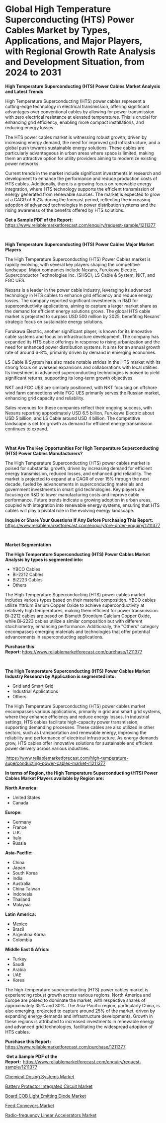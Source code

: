 <p><h1>Global High Temperature Superconducting (HTS) Power Cables Market by Types, Applications, and Major Players, with Regional Growth Rate Analysis and Development Situation, from 2024 to 2031</h1></p><p><strong>High Temperature Superconducting (HTS) Power Cables Market Analysis and Latest Trends</strong></p>
<p><p>High Temperature Superconducting (HTS) power cables represent a cutting-edge technology in electrical transmission, offering significant advantages over conventional cables by allowing for power transmission with zero electrical resistance at elevated temperatures. This is crucial for enhancing grid efficiency, enabling more compact installations, and reducing energy losses.</p><p>The HTS power cables market is witnessing robust growth, driven by increasing energy demand, the need for improved grid infrastructure, and a global push towards sustainable energy solutions. These cables are particularly advantageous in urban areas where space is limited, making them an attractive option for utility providers aiming to modernize existing power networks.</p><p>Current trends in the market include significant investments in research and development to enhance the performance and reduce production costs of HTS cables. Additionally, there is a growing focus on renewable energy integration, where HTS technology supports the efficient transmission of energy generated from renewable sources. The market is expected to grow at a CAGR of 6.2% during the forecast period, reflecting the increasing adoption of advanced technologies in power distribution systems and the rising awareness of the benefits offered by HTS solutions.</p></p>
<p><strong>Get a Sample PDF of the Report:&nbsp;</strong> <a href="https://www.reliablemarketforecast.com/enquiry/request-sample/1211377?utm_campaign=1141&utm_medium=2&utm_source=Github&utm_content=ia&utm_term=05102024&utm_id=high-temperature-superconducting-hts-power-cables">https://www.reliablemarketforecast.com/enquiry/request-sample/1211377</a></p>
<p>&nbsp;</p>
<p><strong>High Temperature Superconducting (HTS) Power Cables Major Market Players</strong></p>
<p><p>The High Temperature Superconducting (HTS) Power Cables market is rapidly evolving, with several key players shaping the competitive landscape. Major companies include Nexans, Furukawa Electric, Superconductor Technologies Inc. (SHSC), LS Cable & System, NKT, and FGC UES.</p><p>Nexans is a leader in the power cable industry, leveraging its advanced technology in HTS cables to enhance grid efficiency and reduce energy losses. The company reported significant investments in R&D for superconductivity applications, aiming to capture a larger market share as the demand for efficient energy solutions grows. The global HTS cable market is projected to surpass USD 500 million by 2025, benefiting Nexans' strategic focus on sustainable energy solutions.</p><p>Furukawa Electric, another significant player, is known for its innovative cable systems and focus on infrastructure development. The company has expanded its HTS cable offerings in response to rising urbanization and the need for enhanced power distribution systems. It aims for an annual growth rate of around 6-8%, primarily driven by demand in emerging economies.</p><p>LS Cable & System has also made notable strides in the HTS market with its strong focus on overseas expansions and collaborations with local utilities. Its investment in advanced superconducting technologies is poised to yield significant returns, supporting its long-term growth objectives.</p><p>NKT and FGC UES are similarly positioned, with NKT focusing on offshore wind farm connections while FGC UES primarily serves the Russian market, enhancing grid capacity and reliability.</p><p>Sales revenues for these companies reflect their ongoing success, with Nexans reporting approximately USD 6.5 billion, Furukawa Electric about USD 5 billion, and LS Cable around USD 4 billion. The competitive landscape is set for growth as demand for efficient energy transmission continues to expand.</p></p>
<p>&nbsp;</p>
<p><strong>What Are The Key Opportunities For High Temperature Superconducting (HTS) Power Cables Manufacturers?</strong></p>
<p><p>The High Temperature Superconducting (HTS) power cables market is poised for substantial growth, driven by increasing demand for efficient energy transmission, reduced losses, and enhanced grid reliability. The market is projected to expand at a CAGR of over 15% through the next decade, fueled by advancements in superconducting materials and government investments in smart grid technologies. Key players are focusing on R&D to lower manufacturing costs and improve cable performance. Future trends indicate a growing adoption in urban areas, coupled with integration into renewable energy systems, ensuring that HTS cables will play a pivotal role in the evolving energy landscape.</p></p>
<p><strong>Inquire or Share Your Questions If Any Before Purchasing This Report:</strong> <a href="https://www.reliablemarketforecast.com/enquiry/pre-order-enquiry/1211377?utm_campaign=1141&utm_medium=2&utm_source=Github&utm_content=ia&utm_term=05102024&utm_id=high-temperature-superconducting-hts-power-cables">https://www.reliablemarketforecast.com/enquiry/pre-order-enquiry/1211377</a></p>
<p>&nbsp;</p>
<p><strong>Market Segmentation</strong></p>
<p><strong>The High Temperature Superconducting (HTS) Power Cables Market Analysis by types is segmented into:</strong></p>
<p><ul><li>YBCO Cables</li><li>Bi-2212 Cables</li><li>Bi2223 Cables</li><li>Others</li></ul></p>
<p><p>The High Temperature Superconducting (HTS) power cables market includes various types based on their material composition. YBCO cables utilize Yttrium Barium Copper Oxide to achieve superconductivity at relatively high temperatures, making them efficient for power transmission. Bi-2212 cables are based on Bismuth Strontium Calcium Copper Oxide, while Bi-2223 cables utilize a similar composition but with different stoichiometry, enhancing performance. Additionally, the "Others" category encompasses emerging materials and technologies that offer potential advancements in superconducting applications.</p></p>
<p><strong>Purchase this Report:&nbsp;</strong><a href="https://www.reliablemarketforecast.com/purchase/1211377?utm_campaign=1141&utm_medium=2&utm_source=Github&utm_content=ia&utm_term=05102024&utm_id=high-temperature-superconducting-hts-power-cables">https://www.reliablemarketforecast.com/purchase/1211377</a></p>
<p>&nbsp;</p>
<p><strong>The High Temperature Superconducting (HTS) Power Cables Market Industry Research by Application is segmented into:</strong></p>
<p><ul><li>Grid and Smart Grid</li><li>Industrial Applications</li><li>Others</li></ul></p>
<p><p>The High Temperature Superconducting (HTS) power cables market encompasses various applications, primarily in grid and smart grid systems, where they enhance efficiency and reduce energy losses. In industrial settings, HTS cables facilitate high-capacity power transmission, supporting demanding processes. These cables are also utilized in other sectors, such as transportation and renewable energy, improving the reliability and performance of electrical infrastructure. As energy demands grow, HTS cables offer innovative solutions for sustainable and efficient power delivery across various industries.</p></p>
<p><a href="https://www.reliablemarketforecast.com/high-temperature-superconducting-power-cables-market-r1211377?utm_campaign=1141&utm_medium=2&utm_source=Github&utm_content=ia&utm_term=05102024&utm_id=high-temperature-superconducting-hts-power-cables">&nbsp;https://www.reliablemarketforecast.com/high-temperature-superconducting-power-cables-market-r1211377</a></p>
<p><strong>In terms of Region, the High Temperature Superconducting (HTS) Power Cables Market Players available by Region are:</strong></p>
<p>
    <p> <strong> North America: </strong>
        <ul>
            <li>United States</li>
            <li>Canada</li>
        </ul>
        </p> 
    <p> <strong> Europe: </strong>
        <ul>
            <li>Germany</li>
            <li>France</li>
            <li>U.K.</li>
            <li>Italy</li>
            <li>Russia</li>
        </ul>
        </p> 
    <p> <strong> Asia-Pacific: </strong>
        <ul>
            <li>China</li>
            <li>Japan</li>
            <li>South Korea</li>
            <li>India</li>
            <li>Australia</li>
            <li>China Taiwan</li>
            <li>Indonesia</li>
            <li>Thailand</li>
            <li>Malaysia</li>
        </ul>
        </p> 
    <p> <strong> Latin America: </strong>
        <ul>
            <li>Mexico</li>
            <li>Brazil</li>
            <li>Argentina Korea</li>
            <li>Colombia</li>
        </ul>
        </p> 
    <p> <strong> Middle East & Africa: </strong>
        <ul>
            <li>Turkey</li>
            <li>Saudi</li>
            <li>Arabia</li>
            <li>UAE</li>
            <li>Korea</li>
        </ul>
    </p>
    </p>
<p><p>The high-temperature superconducting (HTS) power cables market is experiencing robust growth across various regions. North America and Europe are poised to dominate the market, with respective shares of approximately 35% and 30%. The Asia-Pacific region, particularly China, is also emerging, projected to capture around 25% of the market, driven by expanding energy demands and infrastructure developments. Growth in these regions is attributed to increased investments in renewable energy and advanced grid technologies, facilitating the widespread adoption of HTS cables.</p></p>
<p><strong>Purchase this Report: </strong><a href="https://www.reliablemarketforecast.com/purchase/1211377?utm_campaign=1141&utm_medium=2&utm_source=Github&utm_content=ia&utm_term=05102024&utm_id=high-temperature-superconducting-hts-power-cables">https://www.reliablemarketforecast.com/purchase/1211377</a></p>
<p>&nbsp;<strong>Get a Sample PDF of the Report:&nbsp;&nbsp;</strong><a href="https://www.reliablemarketforecast.com/enquiry/request-sample/1211377?utm_campaign=1141&utm_medium=2&utm_source=Github&utm_content=ia&utm_term=05102024&utm_id=high-temperature-superconducting-hts-power-cables">https://www.reliablemarketforecast.com/enquiry/request-sample/1211377</a></p>
<p><strong></strong></p>
<p><p><a href="https://www.linkedin.com/pulse/chemical-dosing-systems-market-essentials-key-players-demand-l3oje?utm_campaign=1141&utm_medium=2&utm_source=Github&utm_content=ia&utm_term=05102024&utm_id=high-temperature-superconducting-hts-power-cables">Chemical Dosing Systems Market</a></p><p><a href="https://issuu.com/reportprime-2/docs/battery-protector-integrated-circui_3cd3a278e977d8?utm_campaign=1141&utm_medium=2&utm_source=Github&utm_content=ia&utm_term=05102024&utm_id=high-temperature-superconducting-hts-power-cables">Battery Protector Integrated Circuit Market</a></p><p><a href="https://issuu.com/reportprime-2/docs/board-cob-light-emitting-diode-mark_7e53df2a238ce0?utm_campaign=1141&utm_medium=2&utm_source=Github&utm_content=ia&utm_term=05102024&utm_id=high-temperature-superconducting-hts-power-cables">Board COB Light Emitting Diode Market</a></p><p><a href="https://www.linkedin.com/pulse/feed-conveyors-market-revolution-2024-2031-trends-shaping-yloze?utm_campaign=1141&utm_medium=2&utm_source=Github&utm_content=ia&utm_term=05102024&utm_id=high-temperature-superconducting-hts-power-cables">Feed Conveyors Market</a></p><p><a href="https://github.com/LoretaDushku585/Market-Research-Report-List-1/blob/main/radio-frequency-linear-accelerators-market.md?utm_campaign=1141&utm_medium=2&utm_source=Github&utm_content=ia&utm_term=05102024&utm_id=high-temperature-superconducting-hts-power-cables">Radio-frequency Linear Accelerators Market</a></p></p>